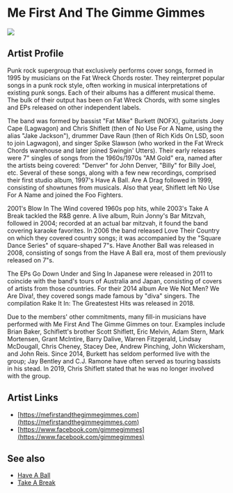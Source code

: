 # Me First And The Gimme Gimmes

![](../../asssets/artists/Me_First_And_The_Gimme_Gimmes.png)

## Artist Profile

Punk rock supergroup that exclusively performs cover songs, formed in 1995 by musicians on the Fat Wreck Chords roster. They reinterpret popular songs in a punk rock style, often working in musical interpretations of existing punk songs. Each of their albums has a different musical theme. The bulk of their output has been on Fat Wreck Chords, with some singles and EPs released on other independent labels.

The band was formed by bassist "Fat Mike" Burkett (NOFX), guitarists Joey Cape (Lagwagon) and Chris Shiflett (then of No Use For A Name, using the alias "Jake Jackson"), drummer Dave Raun (then of Rich Kids On LSD, soon to join Lagwagon), and singer Spike Slawson (who worked in the Fat Wreck Chords warehouse and later joined Swingin' Utters). Their early releases were 7" singles of songs from the 1960s/1970s "AM Gold" era, named after the artists being covered: "Denver" for John Denver, "Billy" for Billy Joel, etc. Several of these songs, along with a few new recordings, comprised their first studio album, 1997's Have A Ball. Are A Drag followed in 1999, consisting of showtunes from musicals. Also that year, Shiflett left No Use For A Name and joined the Foo Fighters.

2001's Blow In The Wind covered 1960s pop hits, while 2003's Take A Break tackled the R&B genre. A live album, Ruin Jonny's Bar Mitzvah, followed in 2004; recorded at an actual bar mitzvah, it found the band covering karaoke favorites. In 2006 the band released Love Their Country on which they covered country songs; it was accompanied by the "Square Dance Series" of square-shaped 7"s. Have Another Ball was released in 2008, consisting of songs from the Have A Ball era, most of them previously released on 7"s.

The EPs Go Down Under and Sing In Japanese were released in 2011 to coincide with the band's tours of Australia and Japan, consisting of covers of artists from those countries. For their 2014 album Are We Not Men? We Are Diva!, they covered songs made famous by "diva" singers. The compilation Rake It In: The Greatestest Hits was released in 2018.

Due to the members' other commitments, many fill-in musicians have performed with Me First And The Gimme Gimmes on tour. Examples include Brian Baker, Schiflett's brother Scott Shiflett, Eric Melvin, Adam Stern, Mark Mortensen, Grant McIntire, Barry Dalive, Warren Fitzgerald, Lindsay McDougall, Chris Cheney, Stacey Dee, Andrew Pinching, John Wickersham, and John Reis. Since 2014, Burkett has seldom performed live with the group; Jay Bentley and C.J. Ramone have often served as touring bassists in his stead. In 2019, Chris Shiflett stated that he was no longer involved with the group.

## Artist Links

- [https://mefirstandthegimmegimmes.com](https://mefirstandthegimmegimmes.com)
- [https://www.facebook.com/gimmegimmes](https://www.facebook.com/gimmegimmes)


## See also

- [Have A Ball](Me_First_And_The_Gimme_Gimmes-Have_A_Ball.md)
- [Take A Break](Me_First_And_The_Gimme_Gimmes-Take_A_Break.md)
